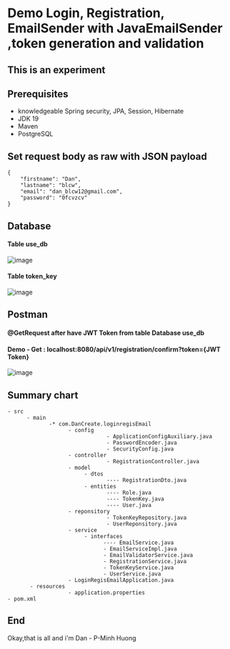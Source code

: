 # Demo Login, Registration, EmailSender with JavaEmailSender ,token generation and validation

## This is an experiment

## Prerequisites
- knowledgeable Spring security, JPA, Session, Hibernate
- JDK 19
- Maven
- PostgreSQL
## Set request body as raw with JSON payload
```
{
    "firstname": "Dan",
    "lastname": "blcw",
    "email": "dan_blcw12@gmail.com",
    "password": "0fcvzcv"
}
```
## Database
#### Table use_db
![image](https://user-images.githubusercontent.com/127305381/229306056-16896b41-e20a-4aa8-a7e9-7d783ce36dd9.png)
#### Table token_key
![image](https://user-images.githubusercontent.com/127305381/229306138-d40021e2-c618-4a35-aa19-308111c32f07.png)
## Postman
#### @GetRequest after have JWT Token from table Database use_db
#### Demo - Get : localhost:8080/api/v1/registration/confirm?token={JWT Token}
![image](https://user-images.githubusercontent.com/127305381/229306420-4be65a8c-9bb1-4322-9c86-d19b04137bd1.png)

## Summary chart
```
- src
      - main
             -* com.DanCreate.loginregisEmail
                   - config 
                               - ApplicationConfigAuxiliary.java
                               - PasswordEncoder.java
                               - SecurityConfig.java
                   - controller
                               - RegistrationController.java
                   - model
                        - dtos
                               ---- RegistrationDto.java
                        - entities
                               ---- Role.java
                               ---- TokenKey.java
                               ---- User.java
                   - reponsitory
                               - TokenKeyRepository.java
                               - UserReponsitory.java
                   - service
                        - interfaces
                              ---- EmailService.java
                              - EmailServiceImpl.java
                              - EmailValidatorService.java
                              - RegistrationService.java
                              - TokenKeyService.java
                              - UserService.java
                   - LoginRegisEmailApplication.java
       - resources
                   - application.properties
- pom.xml
```
## End
Okay,that is all and i'm Dan - P-Minh Huong
